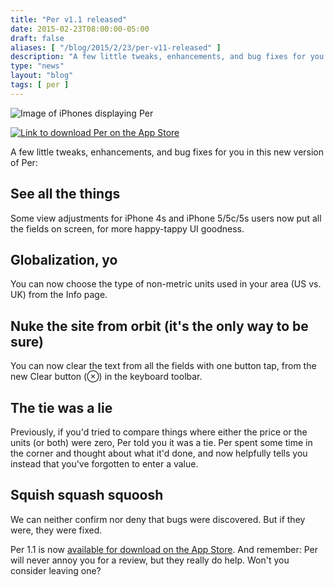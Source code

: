 ```yaml
---
title: "Per v1.1 released"
date: 2015-02-23T08:00:00-05:00
draft: false
aliases: [ "/blog/2015/2/23/per-v11-released" ]
description: "A few little tweaks, enhancements, and bug fixes for you in this new version of Per."
type: "news"
layout: "blog"
tags: [ per ]
---
```


![Image of iPhones displaying Per](/images/news/per-v11.png)

[<img alt="Link to download Per on the App Store" src="/images/appstore-black.svg" class="appstore center">][download]

A few little tweaks, enhancements, and bug fixes for you in this new version of Per:

## See all the things

Some view adjustments for iPhone 4s and iPhone 5/5c/5s users now put all the fields on screen, for more happy-tappy UI goodness.

## Globalization, yo

You can now choose the type of non-metric units used in your area (US vs. UK) from the Info page.

## Nuke the site from orbit (it's the only way to be sure)

You can now clear the text from all the fields with one button tap, from the new Clear button (⊗) in the keyboard toolbar.

## The tie was a lie

Previously, if you'd tried to compare things where either the price or the units (or both) were zero, Per told you it was a tie. Per spent some time in the corner and thought about what it'd done, and now helpfully tells you instead that you've forgotten to enter a value.

## Squish squash squoosh

We can neither confirm nor deny that bugs were discovered. But if they were, they were fixed.

Per 1.1 is now [available for download on the App Store][download]. And remember: Per will never annoy you for a review, but they really do help. Won't you consider leaving one?

[download]: https://itunes.apple.com/us/app/per-shop-smart.-save-money./id922693504?ls=1&mt=8&at=11ln59&ct=blog